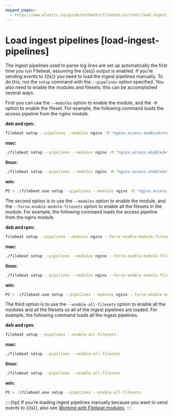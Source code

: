 ```yaml
---
mapped_pages:
  - https://www.elastic.co/guide/en/beats/filebeat/current/load-ingest-pipelines.html
---
```


# Load ingest pipelines [load-ingest-pipelines]

The ingest pipelines used to parse log lines are set up automatically the first time you run Filebeat, assuming the {{es}} output is enabled. If you’re sending events to {{ls}} you need to load the ingest pipelines manually. To do this, run the `setup` command with the `--pipelines` option specified.  You also need to enable the modules and filesets, this can be accomplished several ways.

First you can use the `--modules` option to enable the module, and the `-M` option to enable the fileset.  For example, the following command loads the access pipeline from the nginx module.

**deb and rpm:**

```sh
filebeat setup --pipelines --modules nginx -M "nginx.access.enabled=true"
```

**mac:**

```sh
./filebeat setup --pipelines --modules nginx -M "nginx.access.enabled=true"
```

**linux:**

```sh
./filebeat setup --pipelines --modules nginx -M "nginx.access.enabled=true"
```

**win:**

```sh
PS > .\filebeat.exe setup --pipelines --modules nginx -M "nginx.access.enabled=true"
```

The second option is to use the `--modules` option to enable the module, and the `--force-enable-module-filesets` option to enable all the filesets in the module.  For example, the following command loads the access pipeline from the nginx module.

**deb and rpm:**

```sh
filebeat setup --pipelines --modules nginx --force-enable-module-filesets
```

**mac:**

```sh
./filebeat setup --pipelines --modules nginx --force-enable-module-filesets
```

**linux:**

```sh
./filebeat setup --pipelines --modules nginx --force-enable-module-filesets
```

**win:**

```sh
PS > .\filebeat.exe setup --pipelines --modules nginx --force-enable-module-filesets
```

The third option is to use the `--enable-all-filesets` option to enable all the modules and all the filesets so all of the ingest pipelines are loaded.  For example, the following command loads all the ingest pipelines.

**deb and rpm:**

```sh
filebeat setup --pipelines --enable-all-filesets
```

**mac:**

```sh
./filebeat setup --pipelines --enable-all-filesets
```

**linux:**

```sh
./filebeat setup --pipelines --enable-all-filesets
```

**win:**

```sh
PS > .\filebeat.exe setup --pipelines --enable-all-filesets
```

::::{tip}
If you’re loading ingest pipelines manually because you want to send events to {{ls}}, also see [Working with Filebeat modules](logstash://docs/reference/working-with-filebeat-modules.md).
::::


